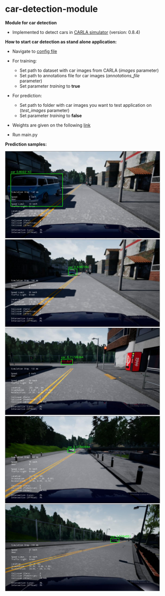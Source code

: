 # car-detection-module
**Module for car detection**

- Implemented to detect cars in [CARLA simulator](http://carla.org/) (version: 0.8.4)

**How to start car detection as stand alone application:**
- Navigate to [config file](https://github.com/affinis-lab/car-detection-module/blob/master/config.json)
- For training: 
  - Set path to dataset with car images from CARLA (_images_ parameter)
  - Set path to annotations file for car images (_annotations_file_ parameter)
  - Set parameter _training_ to **true**
- For prediction:
  - Set path to folder with car images you want to test application on (_test_images_ parameter) 
  - Set parameter _training_ to **false**
  
- Weights are given on the following [link](https://drive.google.com/open?id=1EM5MPjos3Kwd4qWStSRsHen56Rw2wt6P)
  
- Run main.py


**Prediction samples:**

![Screenshot 1](https://github.com/affinis-lab/car-detection-module/blob/master/images/car_image1.png)
![Screenshot 2](https://github.com/affinis-lab/car-detection-module/blob/master/images/car_image2.png)
![Screenshot 3](https://github.com/affinis-lab/car-detection-module/blob/master/images/car_image3.png)
![Screenshot 4](https://github.com/affinis-lab/car-detection-module/blob/master/images/car_image4.png)
![Screenshot 5](https://github.com/affinis-lab/car-detection-module/blob/master/images/car_image5.png)
